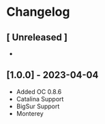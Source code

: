 # Changelog

## [ Unreleased ]

- 

## [1.0.0] - 2023-04-04

- Added OC 0.8.6
- Catalina Support
- BigSur Support
- Monterey